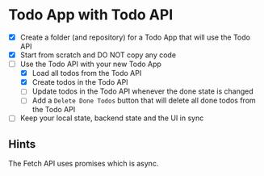 # Todo App with Todo API

- [x] Create a folder (and repository) for a Todo App that will use the Todo API
- [x] Start from scratch and DO NOT copy any code
- [ ] Use the Todo API with your new Todo App
  - [x] Load all todos from the Todo API
  - [x] Create todos in the Todo API
  - [ ] Update todos in the Todo API whenever the done state is changed
  - [ ] Add a `Delete Done Todos` button that will delete all done todos from the Todo API
- [ ] Keep your local state, backend state and the UI in sync

## Hints

The Fetch API uses promises which is async.
